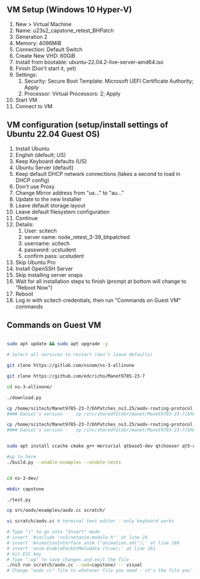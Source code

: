 ## VM Setup (Windows 10 Hyper-V)
1. New > Virtual Machine
2. Name: u23s2_capstone_retest_BHPatch
3. Generation 2
4. Memory: 4096MiB
5. Connection: Default Switch
6. Create New VHD: 60GiB
7. Install from bootable: ubuntu-22.04.2-live-server-amd64.iso
8. Finish (Don't start it, yet)
9. Settings:
	1. Security: Secure Boot Template: Microsoft UEFI Certificate Authority; Apply
	2. Processor: Virtual Processors: 2; Apply
10. Start VM
11. Connect to VM

## VM configuration (setup/install settings of Ubuntu 22.04 Guest OS)
1. Install Ubuntu
2. English (default; US)
3. Keep Keyboard defaults (US)
4. Ubuntu Server (default)
5. Keep default DHCP network connections (takes a second to load in DHCP config)
6. Don't use Proxy
7. Change Mirror address from "us..." to "au..."
8. Update to the new Installer
9. Leave default storage layout
10. Leave default filesystem configuration
11. Continue
12. Details:
	1. User: scitech
	2. server name: node_retest_3-39_bhpatched
	3. username: scitech
	4. password: ucstudent
	5. confirm pass: ucstudent
13. Skip Ubuntu Pro
14. Install OpenSSH Server
15. Skip installing server snaps
16. Wait for all installation steps to finish (prompt at bottom will change to "Reboot Now")
17. Reboot
18. Log in with scitech credentials, then run "Commands on Guest VM" commands

## Commands on Guest VM
```bash

sudo apt update && sudo apt upgrade -y

# Select all services to restart (don't leave defaults)

git clone https://gitlab.com/nsnam/ns-3-allinone

git clone https://github.com/edcricho/Manet9785-23-7

cd ns-3-allinone/

./download.py

cp /home/scitech/Manet9785-23-7/bhPatches_ns3.25/aodv-routing-protocol.cc ns-3-dev/src/aodv/model/aodv-routing-protocol.cc
#### Daniel's version -   cp /srv/sharedfolder/manet/Manet9785-23-7/bhPatches_ns3.25/aodv-routing-protocol.cc ns-3-dev/src/aodv/model/aodv-routing-protocol.cc #######

cp /home/scitech/Manet9785-23-7/bhPatches_ns3.25/aodv-routing-protocol.h ns-3-dev/src/aodv/model/aodv-routing-protocol.h
#### Daniel's version -   cp /srv/sharedfolder/manet/Manet9785-23-7/bhPatches_ns3.25/aodv-routing-protocol.h ns-3-dev/src/aodv/model/aodv-routing-protocol.h #######


sudo apt install ccache cmake g++ mercurial qtbase5-dev qtchooser qt5-qmake qtbase5-dev-tools -y

#up to here
./build.py --enable-examples --enable-tests


cd ns-3-dev/

mkdir capstone

./test.py

cp src/aodv/examples/aodv.cc scratch/

vi scratch/aodv.cc # terminal text editor - only keyboard works

# Type "i" to go into "Insert" mode
# insert '#include "ns3/netanim-module.h"' at line 24
# insert 'AnimationInterface anim ("animation.xml");' at line 160
# insert 'anim.EnablePacketMetadata (true);' at line 161
# Hit ESC key
# Type ":wq" to save changes and exit the file
./ns3 run scratch/aodv.cc --cwd=capstone/ -- visual
# Change "aodv.cc" file to whatever file you need - it's the file you'll be working on (work on files inside the "scratch" directory)
```
